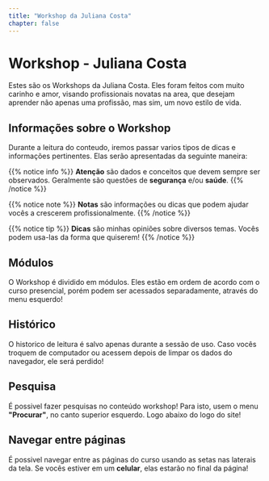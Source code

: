 ```yaml
---
title: "Workshop da Juliana Costa"
chapter: false
---
```


# Workshop - Juliana Costa

Estes são os Workshops da Juliana Costa. Eles foram feitos com muito carinho e amor, visando profissionais novatas na area, que desejam aprender não apenas uma profissão, mas sim, um novo estilo de vida.

## Informações sobre o Workshop

Durante a leitura do conteudo, iremos passar varios tipos de dicas e informações pertinentes. Elas serão apresentadas da seguinte maneira:

{{% notice info %}}
**Atenção** são dados e conceitos que devem sempre ser observados. Geralmente são questões de **segurança** e/ou **saúde**.
{{% /notice %}}

{{% notice note %}}
**Notas** são informações ou dicas que podem ajudar vocês a crescerem profissionalmente. 
{{% /notice %}}

{{% notice tip %}}
**Dicas** são minhas opiniões sobre diversos temas. Vocês podem usa-las da forma que quiserem!
{{% /notice %}}

## Módulos

O Workshop é dividido em módulos. Eles estão em ordem de acordo com o curso presencial, porém podem ser acessados separadamente, através do menu esquerdo!

## Histórico

O historico de leitura é salvo apenas durante a sessão de uso. Caso vocês troquem de computador ou acessem depois de limpar os dados do navegador, ele será perdido!

## Pesquisa

É possivel fazer pesquisas no conteúdo workshop! Para isto, usem o menu **"Procurar"**, no canto superior esquerdo. Logo abaixo do logo do site!

## Navegar entre páginas

É possivel navegar entre as páginas do curso usando as setas nas laterais da tela. Se vocês estiver em um **celular**, elas estarão no final da página!